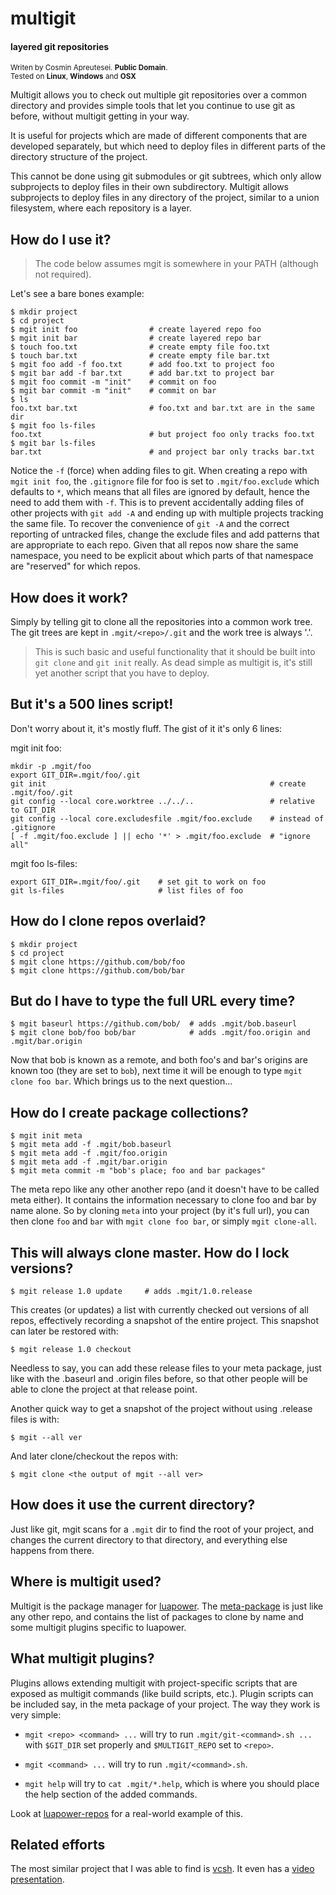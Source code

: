 # multigit

#### layered git repositories
<sub>Writen by Cosmin Apreutesei. **Public Domain**.</sub><br>
<sub>Tested on **Linux**, **Windows** and **OSX**</sub>

Multigit allows you to check out multiple git repositories over a
common directory and provides simple tools that let you continue
to use git as before, without multigit getting in your way.

It is useful for projects which are made of different components
that are developed separately, but which need to deploy files
in different parts of the directory structure of the project.

This cannot be done using git submodules or git subtrees, which
only allow subprojects to deploy files in their own subdirectory.
Multigit allows subprojects to deploy files in any directory of the
project, similar to a union filesystem, where each repository is a layer.

## How do I use it?

> The code below assumes mgit is somewhere in your PATH (although not required).

Let's see a bare bones example:

	$ mkdir project
	$ cd project
	$ mgit init foo                # create layered repo foo
	$ mgit init bar                # create layered repo bar
	$ touch foo.txt                # create empty file foo.txt
	$ touch bar.txt                # create empty file bar.txt
	$ mgit foo add -f foo.txt      # add foo.txt to project foo
	$ mgit bar add -f bar.txt      # add bar.txt to project bar
	$ mgit foo commit -m "init"    # commit on foo
	$ mgit bar commit -m "init"    # commit on bar
	$ ls
	foo.txt bar.txt                # foo.txt and bar.txt are in the same dir
	$ mgit foo ls-files
	foo.txt                        # but project foo only tracks foo.txt
	$ mgit bar ls-files
	bar.txt                        # and project bar only tracks bar.txt

Notice the `-f` (force) when adding files to git. When creating a repo with
`mgit init foo`, the `.gitignore` file for foo is set to
`.mgit/foo.exclude` which defaults to `*`, which means that
all files are ignored by default, hence the need to add them with `-f`.
This is to prevent accidentally adding files of other projects with
`git add -A` and ending up with multiple projects tracking the same file.
To recover the convenience of `git -A` and the correct reporting of
untracked files, change the exclude files and add patterns that are
appropriate to each repo. Given that all repos now share the same
namespace, you need to be explicit about which parts of that namespace
are "reserved" for which repos.

## How does it work?

Simply by telling git to clone all the repositories into a common
work tree. The git trees are kept in `.mgit/<repo>/.git` and the
work tree is always '.'.

> This is such basic and useful functionality that it should
be built into `git clone` and `git init` really. As dead simple
as multigit is, it's still yet another script that you have to deploy.

## But it's a 500 lines script!

Don't worry about it, it's mostly fluff. The gist of it it's only 6 lines:

mgit init foo:

	mkdir -p .mgit/foo
	export GIT_DIR=.mgit/foo/.git
	git init                                                  # create .mgit/foo/.git
	git config --local core.worktree ../../..                 # relative to GIT_DIR
	git config --local core.excludesfile .mgit/foo.exclude    # instead of .gitignore
	[ -f .mgit/foo.exclude ] || echo '*' > .mgit/foo.exclude  # "ignore all"

mgit foo ls-files:

	export GIT_DIR=.mgit/foo/.git    # set git to work on foo
	git ls-files                     # list files of foo

## How do I clone repos overlaid?

	$ mkdir project
	$ cd project
	$ mgit clone https://github.com/bob/foo
	$ mgit clone https://github.com/bob/bar

## But do I have to type the full URL every time?

	$ mgit baseurl https://github.com/bob/  # adds .mgit/bob.baseurl
	$ mgit clone bob/foo bob/bar            # adds .mgit/foo.origin and .mgit/bar.origin

Now that bob is known as a remote, and both foo's and bar's origins are
known too (they are set to `bob`), next time it will be enough to type
`mgit clone foo bar`. Which brings us to the next question...

## How do I create package collections?

	$ mgit init meta
	$ mgit meta add -f .mgit/bob.baseurl
	$ mgit meta add -f .mgit/foo.origin
	$ mgit meta add -f .mgit/bar.origin
	$ mgit meta commit -m "bob's place; foo and bar packages"

The meta repo like any other another repo (and it doesn't have to be
called meta either). It contains the information necessary to clone
foo and bar by name alone. So by cloning `meta` into your project
(by it's full url), you can then clone `foo` and `bar` with
`mgit clone foo bar`, or simply `mgit clone-all`.

## This will always clone master. How do I lock versions?

	$ mgit release 1.0 update     # adds .mgit/1.0.release

This creates (or updates) a list with currently checked out versions
of all repos, effectively recording a snapshot of the entire project.
This snapshot can later be restored with:

	$ mgit release 1.0 checkout

Needless to say, you can add these release files to your meta package,
just like with the .baseurl and .origin files before, so that other people
will be able to clone the project at that release point.

Another quick way to get a snapshot of the project without using .release
files is with:

	$ mgit --all ver

And later clone/checkout the repos with:

	$ mgit clone <the output of mgit --all ver>

## How does it use the current directory?

Just like git, mgit scans for a `.mgit` dir to find the root of your project,
and changes the current directory to that directory, and everything else
happens from there.

## Where is multigit used?

Multigit is the package manager for [luapower](https://luapower.com).
The [meta-package](https://github.com/luapower/luapower-repos) is just
like any other repo, and contains the list of packages to clone by name
and some multigit plugins specific to luapower.

## What multigit plugins?

Plugins allows extending multigit with project-specific scripts
that are exposed as multigit commands (like build scripts, etc.).
Plugin scripts can be included say, in the meta package of your project.
The way they work is very simple:

  * `mgit <repo> <command> ...` will try to run
    `.mgit/git-<command>.sh ...` with `$GIT_DIR` set properly
    and `$MULTIGIT_REPO` set to `<repo>`.

  * `mgit <command> ...` will try to run `.mgit/<command>.sh`.

  * `mgit help` will try to `cat .mgit/*.help`, which is where you should
    place the help section of the added commands.

Look at [luapower-repos](https://github.com/luapower/luapower-repos)
for a real-world example of this.

## Related efforts

The most similar project that I was able to find is [vcsh](https://github.com/RichiH/vcsh).
It even has a [video presentation](http://mirror.as35701.net/video.fosdem.org//2012/lightningtalks/vcsh.webm).
